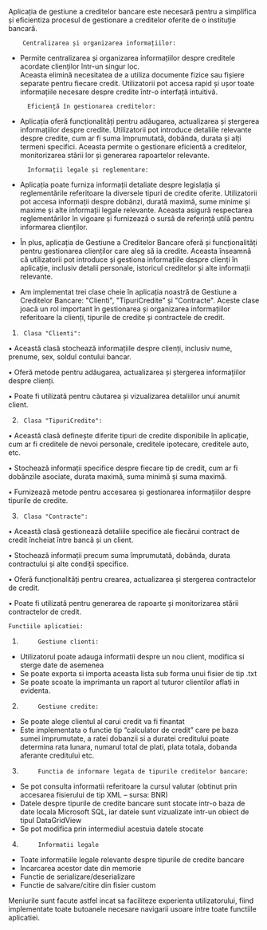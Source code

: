 Aplicația de gestiune a creditelor bancare este necesară pentru a simplifica și eficientiza procesul de gestionare a creditelor oferite de o instituție bancară.

	    Centralizarea și organizarea informațiilor: 

- Permite centralizarea și organizarea informațiilor despre creditele acordate clienților într-un singur loc. \
Aceasta elimină necesitatea de a utiliza documente fizice sau fișiere separate pentru fiecare credit. Utilizatorii pot accesa rapid și ușor toate informațiile necesare despre credite într-o interfață intuitivă.

	    Eficiență în gestionarea creditelor:

- Aplicația oferă funcționalități pentru adăugarea, actualizarea și ștergerea informațiilor despre credite. Utilizatorii pot introduce detaliile relevante despre credite, cum ar fi suma împrumutată, dobânda, durata și alți termeni specifici. Aceasta permite o gestionare eficientă a creditelor, monitorizarea stării lor și generarea rapoartelor relevante.

	    Informații legale și reglementare:

- Aplicația poate furniza informații detaliate despre legislația și reglementările referitoare la diversele tipuri de credite oferite. Utilizatorii pot accesa informații despre dobânzi, durată maximă, sume minime și maxime și alte informații legale relevante. Aceasta asigură respectarea reglementărilor în vigoare și furnizează o sursă de referință utilă pentru informarea clienților.

	

- În plus, aplicația de Gestiune a Creditelor Bancare oferă și funcționalități pentru gestionarea clienților care aleg să ia credite. Aceasta înseamnă că utilizatorii pot introduce și gestiona informațiile despre clienți în aplicație, inclusiv detalii personale, istoricul creditelor și alte informații relevante.

- Am implementat trei clase cheie în aplicația noastră de Gestiune a Creditelor Bancare: "Clienti", "TipuriCredite" și "Contracte". Aceste clase joacă un rol important în gestionarea și organizarea informațiilor referitoare la clienți, tipurile de credite și contractele de credit.

1.	    Clasa "Clienti":

•	Această clasă stochează informațiile despre clienți, inclusiv nume, prenume, sex, soldul contului bancar.

•	Oferă metode pentru adăugarea, actualizarea și ștergerea informațiilor despre clienți.

•	Poate fi utilizată pentru căutarea și vizualizarea detaliilor unui anumit client.

2.	    Clasa "TipuriCredite":


•	        Această clasă definește diferite tipuri de credite disponibile în aplicație, cum ar fi creditele de nevoi personale, creditele ipotecare, creditele auto, etc.

•	        Stochează informații specifice despre fiecare tip de credit, cum ar fi dobânzile asociate, durata maximă, suma minimă și suma maximă.

•	        Furnizează metode pentru accesarea și gestionarea informațiilor despre tipurile de credite.

3.	    Clasa "Contracte":

•	Această clasă gestionează detaliile specifice ale fiecărui contract de credit încheiat între bancă și un client.

•	Stochează informații precum suma împrumutată, dobânda, durata contractului și alte condiții specifice.

•	Oferă funcționalități pentru crearea, actualizarea și stergerea contractelor de credit.

•	Poate fi utilizată pentru generarea de rapoarte și monitorizarea stării contractelor de credit.


	Functiile aplicatiei:

1)		    Gestiune clienti:
-	Utilizatorul poate adauga informatii despre un nou client, modifica si sterge date de asemenea
-	Se poate exporta si importa aceasta lista sub forma unui fisier de tip .txt
-	Se poate scoate la imprimanta un raport al tuturor clientilor aflati in evidenta.

2)		    Gestiune credite:
-	Se poate alege clientul al carui credit va fi finantat
-	Este implementata o functie tip “calculator de credit” care pe baza sumei imprumutate, a ratei dobanzii si a duratei creditului poate determina rata lunara, numarul total de plati, plata totala, dobanda aferante creditului etc.

3)		    Functia de informare legata de tipurile creditelor bancare:

-	Se pot consulta informatii referitoare la cursul valutar (obtinut prin accesarea fisierului de tip XML – sursa: BNR)
-	Datele despre tipurile de credite bancare sunt stocate intr-o baza de date locala Microsoft SQL, iar datele sunt vizualizate intr-un obiect de tipul DataGridView
-	Se pot modifica prin intermediul acestuia datele stocate

4)		    Informatii legale
-	Toate informatiile legale relevante despre tipurile de credite bancare
-	Incarcarea acestor date din memorie
-	Functie de serializare/deserializare
-	Functie de salvare/citire din fisier custom

Meniurile sunt facute astfel incat sa faciliteze experienta utilizatorului, fiind implementate toate butoanele necesare navigarii usoare intre toate functiile aplicatiei.
